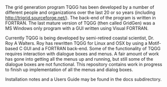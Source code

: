 The grid generation program TQGG has been developed by a number of
different people and organizations over the last 20 or so years
(including http://trigrid.sourceforge.net/).  The back-end of the
program is written in FORTRAN.  The last mature version of TQGG (then
called GridGen) was a MS Windows only program with a GUI written using
Visual FORTRAN.

Currently TQGG is being developed by semi-retired coastal scientist, 
Dr. Roy A Walters.  Roy has rewritten TQGG for Linux and OSX by using a 
Motif-based C GUI and a FORTRAN back-end.  Some of the functionality of TQGG
requires interaction with dialogue boxes and menus.  A fair amount of
work has gone into getting all the menus up and running, but still
some of the dialogue boxes are not functional.  This repository
contains work in progress to finish up implementation of all the menus
and dialog boxes.

Installation notes and a Users Guide may be found in the docs subdirectory.
